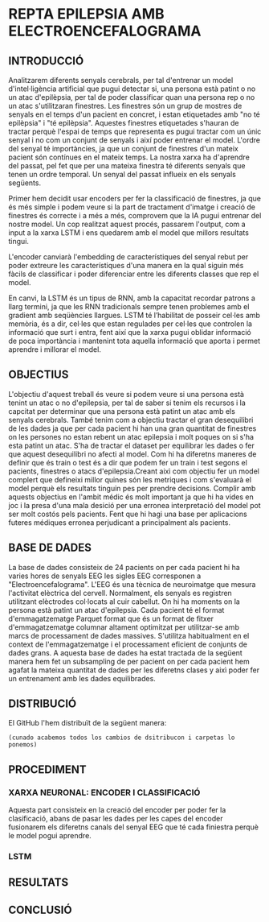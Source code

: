 # REPTA EPILEPSIA AMB ELECTROENCEFALOGRAMA


## INTRODUCCIÓ

Analitzarem diferents senyals cerebrals, per tal d'entrenar un model d'intel·ligència artificial que pugui detectar si, una persona està patint o no un atac d'epilèpsia, per tal de poder classificar quan una persona rep o no un atac s'utilitzaran finestres.
Les finestres són un grup de mostres de senyals en el temps d'un pacient en concret, i estan etiquetades amb "no té epilèpsia" i "té epilèpsia". Aquestes finestres etiquetades s'hauran de tractar perquè l'espai de temps que representa es pugui tractar com un únic senyal i no com un conjunt de senyals i així poder entrenar el model.
L'ordre del senyal té importàncies, ja que un conjunt de finestres d'un mateix pacient són contínues en el mateix temps. La nostra xarxa ha d'aprendre del passat, pel fet que per una mateixa finestra té diferents senyals que tenen un ordre temporal. Un senyal del passat influeix en els senyals següents. 

Primer hem decidit usar encoders per fer la classificació de finestres, ja que és més simple i podem veure si la part de tractament d'imatge i creació de finestres és correcte i a més a més, comprovem que la IA pugui entrenar del nostre model. Un cop realitzat aquest procés, passarem l'output, com a input a la xarxa LSTM i ens quedarem amb el model que millors resultats tingui. 

L'encoder canviarà l'embedding de característiques del senyal rebut per poder extreure les característiques d'una manera en la qual siguin més fàcils de classificar i poder diferenciar entre les diferents classes que rep el model.

En canvi, la LSTM és un tipus de RNN, amb la capacitat recordar patrons a llarg termini, ja que les RNN tradicionals sempre tenen problemes amb el gradient amb seqüències llargues. LSTM té l’habilitat de posseir cel·les amb memòria, és a dir, cel·les que estan regulades per cel·les que controlen la informació que surt i entra, fent així que la xarxa pugui oblidar informació de poca importància i mantenint tota aquella informació que aporta i permet aprendre i millorar el model.


## OBJECTIUS

L'objectiu d'aquest treball és veure si podem veure si una persona està tenint un atac o no d'epilepsia, per tal de saber si tenim els recursos i la capcitat per determinar que una persona està patint un atac amb els senyals cerebrals.
També tenim com a objectiu tractar el gran desequilibri de les dades ja que per cada pacient hi han una gran quantitat de finestres on les persones no estan rebent un atac epilepsia i molt poques on si s'ha esta patint un atac. S'ha de tractar el dataset per equilibrar les dades o fer que aquest desequilibri no afecti al model.
Com hi ha diferetns maneres de definir que és  train o test és a dir que podem fer un train i test segons el pacients, finestres o  atacs d'epilepsia.Creant aixì com objectiu fer un model complert que defineixi millor quines són les metriques i com s'evaluarà el model perquè els resultats tinguin pes per prendre decisions. Complir amb aquests objectius en l'ambit médic és molt important ja que hi ha vides en joc i la presa d'una mala desició per una erronea interpretació del model pot ser molt costós pels pacients. Fent que hi hagi una base per aplicacions futeres médiques erronea perjudicant a principalment als pacients. 


## BASE DE DADES 
La base de dades consisteix de 24 pacients on per cada pacient hi ha varies hores de senyals EEG les sigles EEG corresponen a "Electroencefalograma". L'EEG és una tècnica de neuroimatge que mesura l'activitat elèctrica del cervell. Normalment, els senyals es registren utilitzant elèctrodes col·locats al cuir cabellut. On hi ha moments on la persona està patint un atac d'epilepsia. Cada pacient té el format d'emmagatzematge Parquet format que és un format de fitxer d'emmagatzematge columnar altament optimitzat per utilitzar-se amb marcs de processament de dades massives. S'utilitza habitualment en el context de l'emmagatzematge i el processament eficient de conjunts de dades grans. A aquesta base de dades ha estat tractada de la següent manera hem fet un subsampling de per pacient on per cada pacient hem agafat la mateixa quantitat de dades per les diferetns clases y aixì poder fer un entrenament amb les dades equilibrades.

## DISTRIBUCIÓ

El GitHub l'hem distribuït de la següent manera:

    (cunado acabemos todos los cambios de dsitribucon i carpetas lo ponemos)

## PROCEDIMENT
### XARXA NEURONAL: ENCODER I CLASSIFICACIÓ

Aquesta part consisteix en la creació del encoder per poder fer la clasificació, abans de pasar les dades per les capes del encoder fusionarem els diferetns canals del senyal EEG que té cada finiestra perquè le model pogui aprendre. 

### LSTM


## RESULTATS


## CONCLUSIÓ





##
